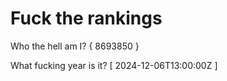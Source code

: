 # Fuck the rankings

Who the hell am I?
{ 8693850 }

What fucking year is it?
[ 2024-12-06T13:00:00Z ]
